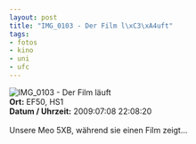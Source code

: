 ```yaml
--- 
layout: post
title: "IMG_0103 - Der Film l\xC3\xA4uft"
tags: 
- fotos
- kino
- uni
- ufc
---
```

<img src="http://blog.fabianonline.de/wp-content/main/2010_03/IMG_0103.jpg" alt="IMG_0103 - Der Film läuft" class="aligncenter" /><br />
<strong>Ort:</strong> EF50, HS1<br />
<strong>Datum / Uhrzeit:</strong> 2009:07:08 22:08:20<br />
<br />
Unsere Meo 5XB, während sie einen Film zeigt...
